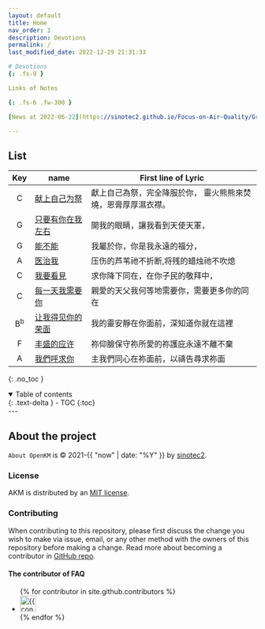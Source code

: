 ```yaml
---
layout: default
title: Home
nav_order: 1
description: Devotions
permalink: /
last_modified_date: 2022-12-29 21:31:33

# Devotions
{: .fs-9 }

Links of Notes

{: .fs-6 .fw-300 }

[News at 2022-06-22](https://sinotec2.github.io/Focus-on-Air-Quality/GridModels/POST/5IncProc/){: .btn .btn-primary .fs-5 .mb-4 .mb-md-0 .mr-2 } 

---
```


## List

Key|name|First line of Lyric
:-:|-|-
C|[献上自己为祭](http://www.sooopu.com/html/193/193215.html)|獻上自己為祭，完全降服於你， 靈火熊熊來焚燒，恩膏厚厚濕衣襟。
G|[只要有你在我左右](http://sooopu.com/html/279/279619.html)|開我的眼睛，讓我看到天使天軍，
G|[能不能](http://www.sooopu.com/html/279/279605.html)|我屬於你，你是我永遠的福分，
A|[医治我](http://www.sooopu.com/html/279/279616.html)|压伤的芦苇祂不折断,将残的蜡烛祂不吹熄
C|[我要看見](https://file.zanmeishige.com/store/2021/09/03/61315b87ddb93a68da388229.png)|求你降下同在，在你子民的敬拜中，
C|[每一天我需要你](https://www.zanmeishige.com/tab/41123.html?songbook=1&index=363)|親愛的天父我何等地需要你，需要更多你的同在
B<sup>b</sup>|[让我得见你的荣面](http://sooopu.com/html/501/501551.html)|我的靈安靜在你面前，深知道你就在這裡
F|[丰盛的应许](http://www.sooopu.com/html/181/181871.html)|祢仰臉保守祢所愛的祢護庇永遠不離不棄
A|[我們呼求你](http://www.sooopu.com/html/181/181787.html)|主我們同心在祢面前，以禱告尋求祢面

{: .no_toc }

<details open markdown="block">
  <summary>
    Table of contents
  </summary>
  {: .text-delta }
- TOC
{:toc}
</details>
---

## About the project

`About OpenKM`  is &copy; 2021-{{ "now" | date: "%Y" }} by [sinotec2](http://github.com/sinotec2/).

### License

AKM is distributed by an [MIT license](https://github.com/pmarsceill/just-the-docs/tree/master/LICENSE.txt).

### Contributing

When contributing to this repository, please first discuss the change you wish to make via issue,
email, or any other method with the owners of this repository before making a change. Read more about becoming a contributor in [GitHub repo](https://github.com/sinotec2/Focus-on-Air-Quality/discussions/).

#### The contributor of FAQ

<ul class="list-style-none">
{% for contributor in site.github.contributors %}
  <li class="d-inline-block mr-1">
     <a href="{{ contributor.html_url }}"><img src="{{ contributor.avatar_url }}" width="32" height="32" alt="{{ contributor.login }}"/></a>
  </li>
{% endfor %}
</ul>
